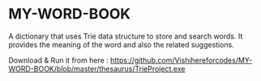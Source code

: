 # MY-WORD-BOOK
A dictionary that uses Trie data structure to store and search words. It provides
the meaning of the word and also the related suggestions.


Download & Run it from here : https://github.com/Vishihereforcodes/MY-WORD-BOOK/blob/master/thesaurus/TrieProject.exe
